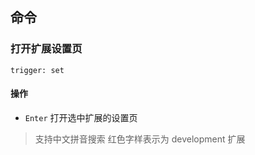 ## 命令
### 打开扩展设置页
`trigger: set`    
#### 操作
- `Enter` 打开选中扩展的设置页

> 支持中文拼音搜索
> 红色字样表示为 development 扩展
